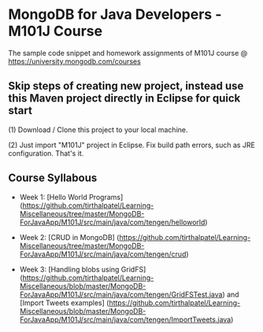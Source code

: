 MongoDB for Java Developers - M101J Course
============================================

The sample code snippet and homework assignments of M101J course @ https://university.mongodb.com/courses

Skip steps of creating new project, instead use this Maven project directly in Eclipse for quick start 
-----------------------------------------------------------------------------------------------------
(1) Download / Clone this project to your local machine.

(2) Just import "M101J" project in Eclipse. Fix build path errors, such as JRE configuration. That's it.

Course Syllabous
-----------------

* Week 1: [Hello World Programs] (https://github.com/tirthalpatel/Learning-Miscellaneous/tree/master/MongoDB-ForJavaApp/M101J/src/main/java/com/tengen/helloworld)

* Week 2: [CRUD in MongoDB] (https://github.com/tirthalpatel/Learning-Miscellaneous/tree/master/MongoDB-ForJavaApp/M101J/src/main/java/com/tengen/crud)

* Week 3: [Handling blobs using GridFS] (https://github.com/tirthalpatel/Learning-Miscellaneous/blob/master/MongoDB-ForJavaApp/M101J/src/main/java/com/tengen/GridFSTest.java) and [Import Tweets examples] (https://github.com/tirthalpatel/Learning-Miscellaneous/blob/master/MongoDB-ForJavaApp/M101J/src/main/java/com/tengen/ImportTweets.java) 